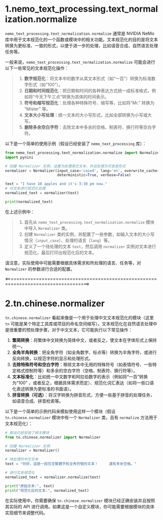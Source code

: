 # 1.nemo_text_processing.text_normalization.normalize

`nemo_text_processing.text_normalization.normalize` 通常是 NVIDIA NeMo 库中用于文本规范化的一个函数或模块中的相关功能。文本规范化的目的是将文本转换为更标准、一致的形式，以便于进一步的处理，比如语音合成、自然语言处理任务等。

一般来说，`nemo_text_processing.text_normalization.normalize` 可能会进行以下一些常见的文本规范化操作：
> 1. **数字规范化**：将文本中的数字从其文本形式（如“一百”）转换为标准数字形式（如“100”）。
> 2. **日期和时间规范化**：把日期和时间的各种表达方式统一成标准格式，例如将“今天下午三点”转换为具体的时间表示。
> 3. **符号和缩写规范化**：处理各种特殊符号、缩写等，比如将“Mr.” 转换为 “Mister” 等。
> 4. **文本大小写处理**：统一文本的大小写形式，比如全部转换为小写或大写。
> 5. **删除多余空白字符**：去除文本中多余的空格、制表符、换行符等空白字符。

以下是一个简单的使用示例（假设已经安装了 `nemo_text_processing` 库）：
```python
from nemo_text_processing.text_normalization.normalize import Normalizer
import pynini

# 创建 Normalizer 实例，设置为处理英文文本，并且处理为可发音形式
normalizer = Normalizer(input_case='cased', lang='en', overwrite_cache=True,
                        deterministic=True, verbose=False)

text = "I have 10 apples and it's 3:30 pm now."
# 对文本进行规范化处理
normalized_text = normalizer(text)

print(normalized_text)
```
在上述示例中：
> 1. 首先从 `nemo_text_processing.text_normalization.normalize` 模块中导入 `Normalizer` 类。
> 2. 创建 `Normalizer` 类的实例，并配置了一些参数，如输入文本的大小写情况（`input_case`）、处理的语言（`lang`）等。
> 3. 定义了一个待处理的文本 `text`，然后调用 `normalizer` 实例对文本进行规范化，最后打印出规范化后的文本。

请注意，实际使用中可能需要根据具体需求和所处理的语言、任务等，对 `Normalizer` 的参数进行合适的配置。 

<====================================================================================>
# 2.tn.chinese.normalizer

`tn.chinese.normalizer` 看起来像是一个用于处理中文文本规范化的模块（这里 `tn` 可能是某个特定工具库或项目的命名空间缩写）。文本规范化在自然语言处理中是很重要的预处理步骤，对于中文文本，它可能执行以下常见操作：

1. **繁简转换**：将繁体中文转换为简体中文，或者反之，使文本在字体形式上保持统一。
2. **全角半角转换**：把全角字符（如全角数字、标点等）转换为半角字符，或进行反向转换，以规范字符的显示和处理形式。
3. **去除特殊符号和空白字符**：移除文本中无用的特殊符号（如表情符号、一些特定格式控制符等）和多余的空白字符（空格、制表符、换行符等）。
4. **文本标准化**：比如统一中文数字和阿拉伯数字的表示（例如将“一百”转换为“100” ，或者反之，根据具体需求而定）、规范化词汇表达（如将一些口语化表述转换为更标准的书面语）。
5. **拼音转换（可选）**：将汉字转换为拼音形式，方便一些基于拼音的处理任务，如语音合成、拼音检索等。

以下是一个简单的示例代码来模拟使用这样一个模块（假设 `tn.chinese.normalizer` 模块中有一个 `Normalizer` 类，且有 `normalize` 方法用于文本规范化）：

```python
# 假设已经安装了相关模块
from tn.chinese.normalizer import Normalizer

# 创建 Normalizer 实例
normalizer = Normalizer()

# 待处理的中文文本
text = "你好，這是一段包含繁體字和全角符號的文本！　　　還有多余空格。"

# 进行文本规范化
normalized_text = normalizer.normalize(text)

print("原始文本:", text)
print("规范化后的文本:", normalized_text)
```

在实际使用中，你需要确保 `tn.chinese.normalizer` 模块已经正确安装并且按照其实际的 API 进行调用。如果这是一个自定义模块，你可能需要根据模块的具体实现细节来调整代码。 


